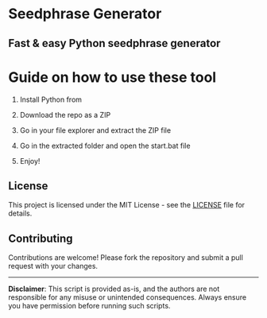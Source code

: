 # Seedphrase Generator          
            
## Fast & easy Python seedphrase generator             
                 
# Guide on how to use these tool               
                
1. Install Python from            
     
2. Download the repo as a ZIP             
        
3. Go in your file explorer and extract the ZIP file       
              
4. Go in the extracted folder and open the start.bat file         
                
5. Enjoy!              
                   
## License                 
         
This project is licensed under the MIT License - see the [LICENSE](LICENSE) file for details.                     
      
## Contributing       
          
Contributions are welcome! Please fork the repository and submit a pull request with your changes.              
           
---          
            
**Disclaimer**: This script is provided as-is, and the authors are not responsible for any misuse or unintended consequences. Always ensure you have permission before running such scripts.              